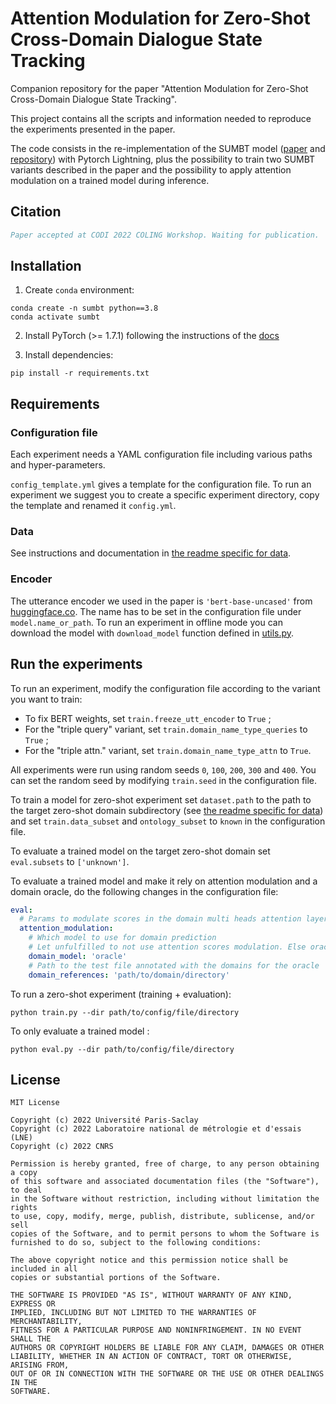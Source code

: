 # Attention Modulation for Zero-Shot Cross-Domain Dialogue State Tracking
Companion repository for the paper "Attention Modulation for Zero-Shot Cross-Domain Dialogue State Tracking".

This project contains all the scripts and information needed to reproduce the experiments presented in the paper.

The code consists in the re-implementation of the SUMBT model ([paper](https://aclanthology.org/P19-1546/) and 
[repository](https://github.com/SKTBrain/SUMBT)) with Pytorch Lightning, plus the possibility to train two SUMBT 
variants described in the paper and the possibility to apply attention modulation on a trained model during 
inference.


## Citation

```bibtex
Paper accepted at CODI 2022 COLING Workshop. Waiting for publication.
```

## Installation

1) Create `conda` environment:

```shell
conda create -n sumbt python==3.8
conda activate sumbt
```

2) Install PyTorch (>= 1.7.1) following the instructions of the [docs](https://pytorch.org/get-started/locally/#start-locally)

3) Install dependencies:
```shell
pip install -r requirements.txt
```

## Requirements

### Configuration file

Each experiment needs a YAML configuration file including various paths and hyper-parameters.

`config_template.yml` gives a template for the configuration file.
To run an experiment we suggest you to create a specific experiment directory, copy the template and renamed it 
`config.yml`.

### Data

See instructions and documentation in [the readme specific for data](./data/readme.md).

### Encoder

The utterance encoder we used in the paper is `'bert-base-uncased'` from [huggingface.co](https://huggingface.co/models).
The name has to be set in the configuration file under `model.name_or_path`.
To run an experiment in offline mode you can download the model with `download_model` function defined in 
[utils.py](utils.py).


## Run the experiments

To run an experiment, modify the configuration file according to the variant you want to train:
* To fix BERT weights, set `train.freeze_utt_encoder` to `True` ;
* For the "triple query" variant, set `train.domain_name_type_queries` to `True` ;
* For the "triple attn." variant, set `train.domain_name_type_attn` to `True`.

All experiments were run using random seeds `0`, `100`, `200`, `300` and `400`.
You can set the random seed by modifying `train.seed` in the configuration file.

To train a model for zero-shot experiment set `dataset.path` to the path to the target zero-shot domain subdirectory 
(see [the readme specific for data](./data/readme.md)) and set `train.data_subset` and `ontology_subset` to `known` in 
the configuration file.

To evaluate a trained model on the target zero-shot domain set `eval.subsets` to `['unknown']`.

To evaluate a trained model and make it rely on attention modulation and a domain oracle, do the following changes in 
the configuration file:
```yaml
eval:
  # Params to modulate scores in the domain multi heads attention layer
  attention_modulation:
    # Which model to use for domain prediction
    # Let unfulfilled to not use attention scores modulation. Else oracle
    domain_model: 'oracle'
    # Path to the test file annotated with the domains for the oracle
    domain_references: 'path/to/domain/directory'
```

To run a zero-shot experiment (training + evaluation):
```shell script
python train.py --dir path/to/config/file/directory
```

To only evaluate a trained model :
```shell script
python eval.py --dir path/to/config/file/directory
```


## License

```
MIT License

Copyright (c) 2022 Université Paris-Saclay
Copyright (c) 2022 Laboratoire national de métrologie et d'essais (LNE)
Copyright (c) 2022 CNRS

Permission is hereby granted, free of charge, to any person obtaining a copy
of this software and associated documentation files (the "Software"), to deal
in the Software without restriction, including without limitation the rights
to use, copy, modify, merge, publish, distribute, sublicense, and/or sell
copies of the Software, and to permit persons to whom the Software is
furnished to do so, subject to the following conditions:

The above copyright notice and this permission notice shall be included in all
copies or substantial portions of the Software.

THE SOFTWARE IS PROVIDED "AS IS", WITHOUT WARRANTY OF ANY KIND, EXPRESS OR
IMPLIED, INCLUDING BUT NOT LIMITED TO THE WARRANTIES OF MERCHANTABILITY,
FITNESS FOR A PARTICULAR PURPOSE AND NONINFRINGEMENT. IN NO EVENT SHALL THE
AUTHORS OR COPYRIGHT HOLDERS BE LIABLE FOR ANY CLAIM, DAMAGES OR OTHER
LIABILITY, WHETHER IN AN ACTION OF CONTRACT, TORT OR OTHERWISE, ARISING FROM,
OUT OF OR IN CONNECTION WITH THE SOFTWARE OR THE USE OR OTHER DEALINGS IN THE
SOFTWARE.
```